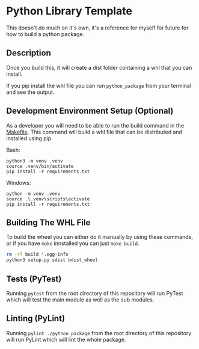 # Python Library Template

This doesn't do much on it's own, it's a reference for myself for future for how to build a python package.
<br>

## Description

Once you build this, it will create a dist folder containing a whl that you can install.

If you pip install the whl file you can run `python_package` from your terminal and see the output.


## Development Environment Setup (Optional)

As a developer you will need to be able to run the build command in the [Makefile](./makefile). This command will build a whl file that can be distributed and installed using pip.

Bash:
```
python3 -m venv .venv
source .venv/bin/activate
pip install -r requirements.txt
```

Windows:
```
python -m venv .venv
source .\.venv\scripts\activate
pip install -r requirements.txt
```

## Building The WHL File

To build the wheel you can either do it manually by using these commands, or if you have `make` innstalled you can just `make build`.

```bash
rm -rf build *.egg-info
python3 setup.py sdist bdist_wheel
```

## Tests (PyTest)

Running `pytest` from the root directory of this repository will run PyTest which will test the main module as well as the sub modules.


## Linting (PyLint)

Running `pylint ./python_package` from the root directory of this repository will run PyLint which will lint the whole package.


